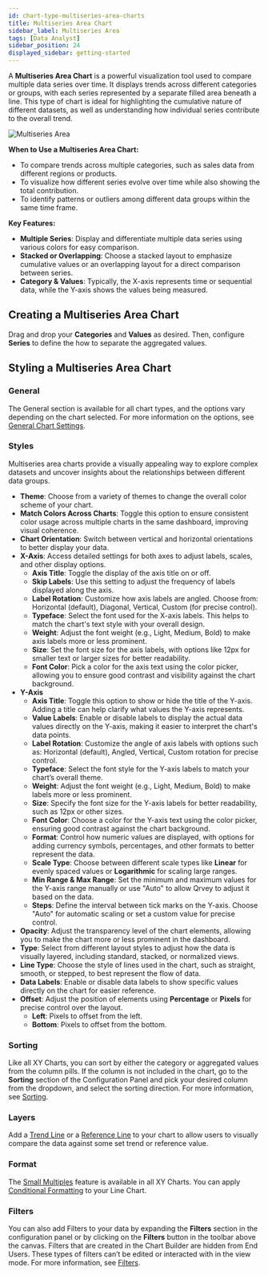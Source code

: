 ```yaml
---
id: chart-type-multiseries-area-charts
title: Multiseries Area Chart
sidebar_label: Multiseries Area
tags: [Data Analyst]
sidebar_position: 24
displayed_sidebar: getting-started
---
```


A **Multiseries Area Chart** is a powerful visualization tool used to compare multiple data series over time. It displays trends across different categories or groups, with each series represented by a separate filled area beneath a line. This type of chart is ideal for highlighting the cumulative nature of different datasets, as well as understanding how individual series contribute to the overall trend.

![Multiseries Area](https://s3.amazonaws.com/cdn.qrvey.com/documentation_assets/ui-docs/dataviews/chart-types-all/area/multiseries-area-chart-20241010A.webp)

**When to Use a Multiseries Area Chart:**
- To compare trends across multiple categories, such as sales data from different regions or products.
- To visualize how different series evolve over time while also showing the total contribution.
- To identify patterns or outliers among different data groups within the same time frame.

**Key Features:**
- **Multiple Series**: Display and differentiate multiple data series using various colors for easy comparison.
- **Stacked or Overlapping**: Choose a stacked layout to emphasize cumulative values or an overlapping layout for a direct comparison between series.
- **Category & Values**: Typically, the X-axis represents time or sequential data, while the Y-axis shows the values being measured.

## Creating a Multiseries Area Chart

Drag and drop your **Categories** and **Values** as desired. Then, configure **Series** to define the how to separate the aggregated values.

## Styling a Multiseries Area Chart

### General

The General section is available for all chart types, and the options vary depending on the chart selected. For more information on the options, see [General Chart Settings](../09-Configure%20charts/general-chart-settings.md).

### Styles

Multiseries area charts provide a visually appealing way to explore complex datasets and uncover insights about the relationships between different data groups.

- **Theme**: Choose from a variety of themes to change the overall color scheme of your chart.
- **Match Colors Across Charts**: Toggle this option to ensure consistent color usage across multiple charts in the same dashboard, improving visual coherence.
- **Chart Orientation**: Switch between vertical and horizontal orientations to better display your data.
- **X-Axis**: Access detailed settings for both axes to adjust labels, scales, and other display options.
    - **Axis Title**: Toggle the display of the axis title on or off.
    - **Skip Labels**: Use this setting to adjust the frequency of labels displayed along the axis.
    - **Label Rotation**: Customize how axis labels are angled. Choose from: Horizontal (default), Diagonal, Vertical, Custom (for precise control).
    - **Typeface**: Select the font used for the X-axis labels. This helps to match the chart's text style with your overall design.
    - **Weight**: Adjust the font weight (e.g., Light, Medium, Bold) to make axis labels more or less prominent.
    - **Size**: Set the font size for the axis labels, with options like 12px for smaller text or larger sizes for better readability.
    - **Font Color**: Pick a color for the axis text using the color picker, allowing you to ensure good contrast and visibility against the chart background.
- **Y-Axis**
    - **Axis Title**: Toggle this option to show or hide the title of the Y-axis. Adding a title can help clarify what values the Y-axis represents.
    - **Value Labels**: Enable or disable labels to display the actual data values directly on the Y-axis, making it easier to interpret the chart's data points.
    - **Label Rotation**: Customize the angle of axis labels with options such as: Horizontal (default), Angled, Vertical, Custom rotation for precise control.
    - **Typeface**: Select the font style for the Y-axis labels to match your chart’s overall theme.
    - **Weight**: Adjust the font weight (e.g., Light, Medium, Bold) to make labels more or less prominent.
    - **Size**: Specify the font size for the Y-axis labels for better readability, such as 12px or other sizes.
    - **Font Color**: Choose a color for the Y-axis text using the color picker, ensuring good contrast against the chart background.
    - **Format**: Control how numeric values are displayed, with options for adding currency symbols, percentages, and other formats to better represent the data.
    - **Scale Type**: Choose between different scale types like **Linear** for evenly spaced values or **Logarithmic** for scaling large ranges.
    - **Min Range & Max Range**: Set the minimum and maximum values for the Y-axis range manually or use "Auto" to allow Qrvey to adjust it based on the data.
    - **Steps**: Define the interval between tick marks on the Y-axis. Choose "Auto" for automatic scaling or set a custom value for precise control.
- **Opacity**: Adjust the transparency level of the chart elements, allowing you to make the chart more or less prominent in the dashboard.
- **Type**: Select from different layout styles to adjust how the data is visually layered, including standard, stacked, or normalized views.
- **Line Type**: Choose the style of lines used in the chart, such as straight, smooth, or stepped, to best represent the flow of data.
- **Data Labels**: Enable or disable data labels to show specific values directly on the chart for easier reference.
- **Offset**: Adjust the position of elements using **Percentage** or **Pixels** for precise control over the layout.
    - **Left**: Pixels to offset from the left.
    - **Bottom**: Pixels to offset from the bottom.

### Sorting
Like all XY Charts, you can sort by either the category or aggregated values from the column pills. If the column is not included in the chart, go to the **Sorting** section of the Configuration Panel and pick your desired column from the dropdown, and select the sorting direction. For more information, see [Sorting](../sorting.md). 
 
### Layers
Add a [Trend Line](../09-Configure%20charts/chart-layers.md#trend-line) or a [Reference Line](../09-Configure%20charts/chart-layers.md#reference-line) to your chart to allow users to visually compare the data against some set trend or reference value.
 

### Format
The [Small Multiples](../09-Configure%20charts/chart-format.md#small-multiples) feature is available in all XY Charts.
You can apply [Conditional Formatting](../09-Configure%20charts/chart-format.md#small-multiples#conditional-formatting) to your Line Chart.
 
### Filters
You can also add Filters to your data by expanding the **Filters** section in the configuration panel or by clicking on the **Filters** button in the toolbar above the canvas. Filters that are created in the Chart Builder are hidden from End Users. These types of filters can’t be edited or interacted with in the view mode. For more information, see [Filters](../09-Configure%20charts/chart-filters.md).
